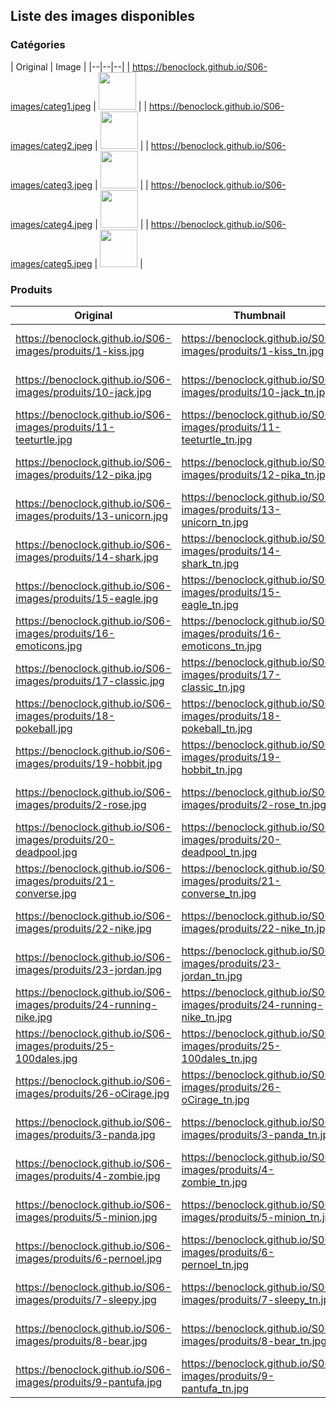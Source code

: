 ## Liste des images disponibles

### Catégories

| Original | Image |
|--|--|--|
| https://benoclock.github.io/S06-images/categ1.jpeg | <img src="https://benoclock.github.io/S06-images/categ1.jpeg" alt="" height="60"> |
| https://benoclock.github.io/S06-images/categ2.jpeg | <img src="https://benoclock.github.io/S06-images/categ2.jpeg" alt="" height="60"> |
| https://benoclock.github.io/S06-images/categ3.jpeg | <img src="https://benoclock.github.io/S06-images/categ3.jpeg" alt="" height="60"> |
| https://benoclock.github.io/S06-images/categ4.jpeg | <img src="https://benoclock.github.io/S06-images/categ4.jpeg" alt="" height="60"> |
| https://benoclock.github.io/S06-images/categ5.jpeg | <img src="https://benoclock.github.io/S06-images/categ5.jpeg" alt="" height="60"> |

### Produits

| Original | Thumbnail | Image |
|--|--|--|
| https://benoclock.github.io/S06-images/produits/1-kiss.jpg | https://benoclock.github.io/S06-images/produits/1-kiss_tn.jpg | <img src="https://benoclock.github.io/S06-images/produits/1-kiss_tn.jpg" alt="" height="60"> |
| https://benoclock.github.io/S06-images/produits/10-jack.jpg | https://benoclock.github.io/S06-images/produits/10-jack_tn.jpg | <img src="https://benoclock.github.io/S06-images/produits/10-jack_tn.jpg" alt="" height="60"> |
| https://benoclock.github.io/S06-images/produits/11-teeturtle.jpg | https://benoclock.github.io/S06-images/produits/11-teeturtle_tn.jpg | <img src="https://benoclock.github.io/S06-images/produits/11-teeturtle_tn.jpg" alt="" height="60"> |
| https://benoclock.github.io/S06-images/produits/12-pika.jpg | https://benoclock.github.io/S06-images/produits/12-pika_tn.jpg | <img src="https://benoclock.github.io/S06-images/produits/12-pika_tn.jpg" alt="" height="60"> |
| https://benoclock.github.io/S06-images/produits/13-unicorn.jpg | https://benoclock.github.io/S06-images/produits/13-unicorn_tn.jpg | <img src="https://benoclock.github.io/S06-images/produits/13-unicorn_tn.jpg" alt="" height="60"> |
| https://benoclock.github.io/S06-images/produits/14-shark.jpg | https://benoclock.github.io/S06-images/produits/14-shark_tn.jpg | <img src="https://benoclock.github.io/S06-images/produits/14-shark_tn.jpg" alt="" height="60"> |
| https://benoclock.github.io/S06-images/produits/15-eagle.jpg | https://benoclock.github.io/S06-images/produits/15-eagle_tn.jpg | <img src="https://benoclock.github.io/S06-images/produits/15-eagle_tn.jpg" alt="" height="60"> |
| https://benoclock.github.io/S06-images/produits/16-emoticons.jpg | https://benoclock.github.io/S06-images/produits/16-emoticons_tn.jpg | <img src="https://benoclock.github.io/S06-images/produits/16-emoticons_tn.jpg" alt="" height="60"> |
| https://benoclock.github.io/S06-images/produits/17-classic.jpg | https://benoclock.github.io/S06-images/produits/17-classic_tn.jpg | <img src="https://benoclock.github.io/S06-images/produits/17-classic_tn.jpg" alt="" height="60"> |
| https://benoclock.github.io/S06-images/produits/18-pokeball.jpg | https://benoclock.github.io/S06-images/produits/18-pokeball_tn.jpg | <img src="https://benoclock.github.io/S06-images/produits/18-pokeball_tn.jpg" alt="" height="60"> |
| https://benoclock.github.io/S06-images/produits/19-hobbit.jpg | https://benoclock.github.io/S06-images/produits/19-hobbit_tn.jpg | <img src="https://benoclock.github.io/S06-images/produits/19-hobbit_tn.jpg" alt="" height="60"> |
| https://benoclock.github.io/S06-images/produits/2-rose.jpg | https://benoclock.github.io/S06-images/produits/2-rose_tn.jpg | <img src="https://benoclock.github.io/S06-images/produits/2-rose_tn.jpg" alt="" height="60"> |
| https://benoclock.github.io/S06-images/produits/20-deadpool.jpg | https://benoclock.github.io/S06-images/produits/20-deadpool_tn.jpg | <img src="https://benoclock.github.io/S06-images/produits/20-deadpool_tn.jpg" alt="" height="60"> |
| https://benoclock.github.io/S06-images/produits/21-converse.jpg | https://benoclock.github.io/S06-images/produits/21-converse_tn.jpg | <img src="https://benoclock.github.io/S06-images/produits/21-converse_tn.jpg" alt="" height="60"> |
| https://benoclock.github.io/S06-images/produits/22-nike.jpg | https://benoclock.github.io/S06-images/produits/22-nike_tn.jpg | <img src="https://benoclock.github.io/S06-images/produits/22-nike_tn.jpg" alt="" height="60"> |
| https://benoclock.github.io/S06-images/produits/23-jordan.jpg | https://benoclock.github.io/S06-images/produits/23-jordan_tn.jpg | <img src="https://benoclock.github.io/S06-images/produits/23-jordan_tn.jpg" alt="" height="60"> |
| https://benoclock.github.io/S06-images/produits/24-running-nike.jpg | https://benoclock.github.io/S06-images/produits/24-running-nike_tn.jpg | <img src="https://benoclock.github.io/S06-images/produits/24-running-nike_tn.jpg" alt="" height="60"> |
| https://benoclock.github.io/S06-images/produits/25-100dales.jpg | https://benoclock.github.io/S06-images/produits/25-100dales_tn.jpg | <img src="https://benoclock.github.io/S06-images/produits/25-100dales_tn.jpg" alt="" height="60"> |
| https://benoclock.github.io/S06-images/produits/26-oCirage.jpg | https://benoclock.github.io/S06-images/produits/26-oCirage_tn.jpg | <img src="https://benoclock.github.io/S06-images/produits/26-oCirage_tn.jpg" alt="" height="60"> |
| https://benoclock.github.io/S06-images/produits/3-panda.jpg | https://benoclock.github.io/S06-images/produits/3-panda_tn.jpg | <img src="https://benoclock.github.io/S06-images/produits/3-panda_tn.jpg" alt="" height="60"> |
| https://benoclock.github.io/S06-images/produits/4-zombie.jpg | https://benoclock.github.io/S06-images/produits/4-zombie_tn.jpg | <img src="https://benoclock.github.io/S06-images/produits/4-zombie_tn.jpg" alt="" height="60"> |
| https://benoclock.github.io/S06-images/produits/5-minion.jpg | https://benoclock.github.io/S06-images/produits/5-minion_tn.jpg | <img src="https://benoclock.github.io/S06-images/produits/5-minion_tn.jpg" alt="" height="60"> |
| https://benoclock.github.io/S06-images/produits/6-pernoel.jpg | https://benoclock.github.io/S06-images/produits/6-pernoel_tn.jpg | <img src="https://benoclock.github.io/S06-images/produits/6-pernoel_tn.jpg" alt="" height="60"> |
| https://benoclock.github.io/S06-images/produits/7-sleepy.jpg | https://benoclock.github.io/S06-images/produits/7-sleepy_tn.jpg | <img src="https://benoclock.github.io/S06-images/produits/7-sleepy_tn.jpg" alt="" height="60"> |
| https://benoclock.github.io/S06-images/produits/8-bear.jpg | https://benoclock.github.io/S06-images/produits/8-bear_tn.jpg | <img src="https://benoclock.github.io/S06-images/produits/8-bear_tn.jpg" alt="" height="60"> |
| https://benoclock.github.io/S06-images/produits/9-pantufa.jpg | https://benoclock.github.io/S06-images/produits/9-pantufa_tn.jpg | <img src="https://benoclock.github.io/S06-images/produits/9-pantufa_tn.jpg" alt="" height="60"> |

